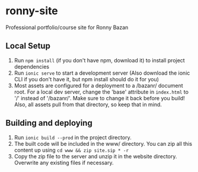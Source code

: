# ronny-site
Professional portfolio/course site for Ronny Bazan

## Local Setup

1. Run `npm install` (if you don't have npm, download it) to install project dependencies
2. Run `ionic serve` to start a development server (Also download the ionic CLI if you don't have it, but npm install should do it for you)
3. Most assets are configured for a deployment to a /bazanr/ document root. For a local dev server, change the 'base' attribute in `index.html` to '/' instead of '/bazanr/'. Make sure to change it back before you build! Also, all assets pull from that directory, so keep that in mind.

## Building and deploying

1. Run `ionic build --prod` in the project directory.
2. The built code will be included in the www/ directory. You can zip all this content up using `cd www && zip site.sip * -r`
3. Copy the zip file to the server and unzip it in the website directory. Overwrite any existing files if necessary.
